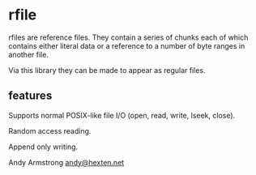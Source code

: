 # rfile

rfiles are reference files. They contain a series of chunks each of
which contains either literal data or a reference to a number of byte
ranges in another file.

Via this library they can be made to appear as regular files.

## features

Supports normal POSIX-like file I/O (open, read, write, lseek, close).

Random access reading.

Append only writing.

Andy Armstrong <andy@hexten.net>
